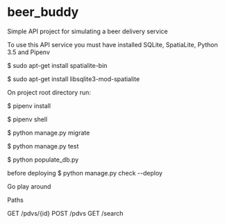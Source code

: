 # beer_buddy
Simple API project for simulating a beer delivery service

To use this API service you must have installed SQLite, SpatiaLite, Python 3.5 and Pipenv

$ sudo apt-get install spatialite-bin

$ sudo apt-get install libsqlite3-mod-spatialite

On project root directory run:

$ pipenv install

$ pipenv shell

$ python manage.py migrate

$ python manage.py test

$ python populate_db.py 

before deploying 
$ python manage.py check --deploy


Go play around

Paths

GET /pdvs/{id}
POST /pdvs
GET /search
